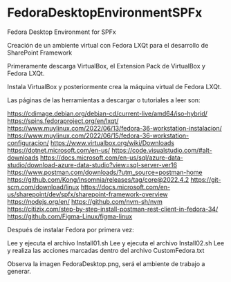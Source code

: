 # FedoraDesktopEnvironmentSPFx
Fedora Desktop Environment for SPFx

Creación de un ambiente virtual con Fedora LXQt para el desarrollo de SharePoint Framework

Primeramente descarga VirtualBox, el Extension Pack de VirtualBox y Fedora LXQt.

Instala VirtualBox  y posteriormente crea la máquina virtual de Fedora LXQt.

Las páginas de las herramientas a descargar o tutoriales a leer son:

https://cdimage.debian.org/debian-cd/current-live/amd64/iso-hybrid/
https://spins.fedoraproject.org/en/lxqt/
https://www.muylinux.com/2022/06/13/fedora-36-workstation-instalacion/
https://www.muylinux.com/2022/06/15/fedora-36-workstation-configuracion/
https://www.virtualbox.org/wiki/Downloads
https://dotnet.microsoft.com/en-us/
https://code.visualstudio.com/#alt-downloads
https://docs.microsoft.com/en-us/sql/azure-data-studio/download-azure-data-studio?view=sql-server-ver16
https://www.postman.com/downloads/?utm_source=postman-home
https://github.com/Kong/insomnia/releases/tag/core@2022.4.2
https://git-scm.com/download/linux
https://docs.microsoft.com/en-us/sharepoint/dev/spfx/sharepoint-framework-overview
https://nodejs.org/en/
https://github.com/nvm-sh/nvm
https://citizix.com/step-by-step-install-postman-rest-client-in-fedora-34/
https://github.com/Figma-Linux/figma-linux

Después de instalar Fedora por primera vez:

Lee y ejecuta el archivo Install01.sh
Lee y ejecuta el archivo Install02.sh
Lee y realiza las acciones marcadas dentro del archivo CustomFedora.txt

Observa la imagen FedoraDesktop.png, será el ambiente de trabajo a generar.
